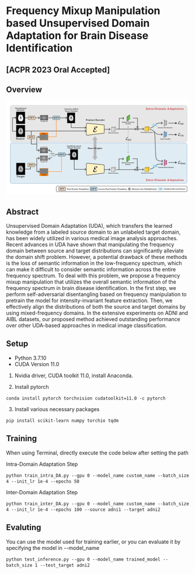 # Frequency Mixup Manipulation based Unsupervised Domain Adaptation for Brain Disease Identification

## [ACPR 2023 Oral Accepted]
## Overview
![architecture](./framework.png)

## Abstract
Unsupervised Domain Adaptation (UDA), which transfers the learned knowledge from a labeled source domain to an unlabeled target domain, has been widely utilized in various medical image analysis approaches. Recent advances in UDA have shown that manipulating the frequency domain between source and target distributions can significantly alleviate the domain shift problem. However, a potential drawback of these methods is the loss of semantic information in the low-frequency spectrum, which can make it difficult to consider semantic information across the entire frequency spectrum. To deal with this problem, we propose a frequency mixup manipulation that utilizes the overall semantic information of the frequency spectrum in brain disease identification. In the first step, we perform self-adversarial disentangling based on frequency manipulation to pretrain the model for intensity-invariant feature extraction. Then, we effectively align the distributions of both the source and target domains by using mixed-frequency domains. In the extensive experiments on ADNI and AIBL datasets, our proposed method achieved outstanding performance over other UDA-based approaches in medical image classification.

## Setup

- Python 3.7.10
- CUDA Version 11.0

1. Nvidia driver, CUDA toolkit 11.0, install Anaconda.

2. Install pytorch
```
conda install pytorch torchvision cudatoolkit=11.0 -c pytorch
```

3. Install various necessary packages

```
pip install scikit-learn numpy torchio tqdm
```

## Training

When using Terminal, directly execute the code below after setting the path

Intra-Domain Adaptation Step

```
python train_intra_DA.py --gpu 0 --model_name custom_name --batch_size 4 --init_lr 1e-4 --epochs 50
```

Inter-Domain Adaptation Step

```
python train_inter_DA.py --gpu 0 --model_name custom_name --batch_size 4 --init_lr 1e-4 --epochs 100 --source adni1 --target adni2
```


## Evaluting

You can use the model used for training earlier, or you can evaluate it by specifying the model in --model_name

```
python test_inference.py --gpu 0 --model_name trained_model --batch_size 1 --test_target adni2
```
